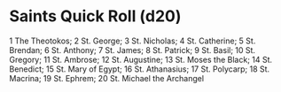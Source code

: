 # Saints Quick Roll (d20)

1 The Theotokos; 2 St. George; 3 St. Nicholas; 4 St. Catherine; 5 St. Brendan; 6 St. Anthony; 7 St. James; 8 St. Patrick; 9 St. Basil; 10 St. Gregory; 11 St. Ambrose; 12 St. Augustine; 13 St. Moses the Black; 14 St. Benedict; 15 St. Mary of Egypt; 16 St. Athanasius; 17 St. Polycarp; 18 St. Macrina; 19 St. Ephrem; 20 St. Michael the Archangel
